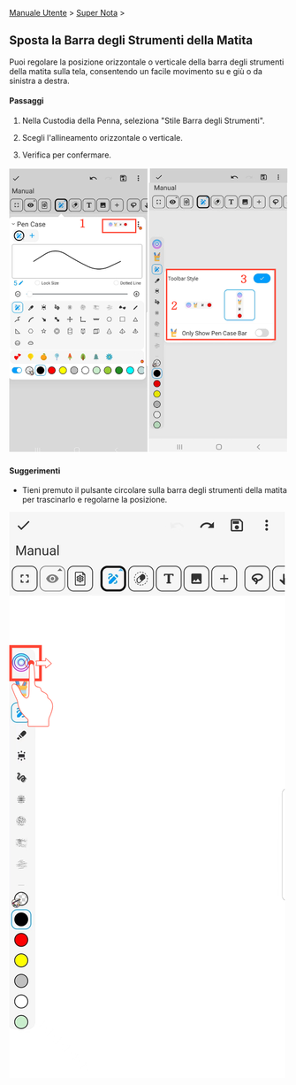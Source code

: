 [Manuale Utente](/dragonnest/drawnote/manual/it) > [Super Nota](/dragonnest/drawnote/manual/it/super_note) >

Sposta la Barra degli Strumenti della Matita
---

Puoi regolare la posizione orizzontale o verticale della barra degli strumenti della matita sulla tela, consentendo un facile movimento su e giù o da sinistra a destra.

#### Passaggi

1. Nella Custodia della Penna, seleziona "Stile Barra degli Strumenti".

2. Scegli l'allineamento orizzontale o verticale.

3. Verifica per confermare.

![](imgs/move_pencil_toolbar1.png)

#### Suggerimenti
- Tieni premuto il pulsante circolare sulla barra degli strumenti della matita per trascinarlo e regolarne la posizione.

![](imgs/move_pencil_toolbar.png)